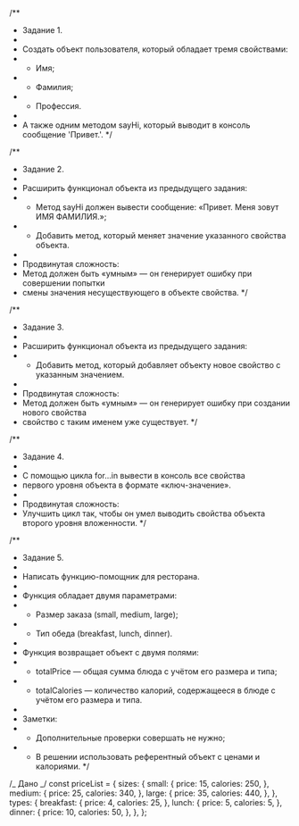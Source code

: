 /\*\*

-  Задание 1.
-
-  Создать объект пользователя, который обладает тремя свойствами:
-  -  Имя;
-  -  Фамилия;
-  -  Профессия.
-
-  А также одним методом sayHi, который выводит в консоль сообщение 'Привет.'.
   \*/

/\*\*

-  Задание 2.
-
-  Расширить функционал объекта из предыдущего задания:
-  -  Метод sayHi должен вывести сообщение: «Привет. Меня зовут ИМЯ ФАМИЛИЯ.»;
-  -  Добавить метод, который меняет значение указанного свойства объекта.
-
-  Продвинутая сложность:
-  Метод должен быть «умным» — он генерирует ошибку при совершении попытки
-  смены значения несуществующего в объекте свойства. \*/

/\*\*

-  Задание 3.
-
-  Расширить функционал объекта из предыдущего задания:
-  -  Добавить метод, который добавляет объекту новое свойство с указанным
      значением.
-
-  Продвинутая сложность:
-  Метод должен быть «умным» — он генерирует ошибку при создании нового свойства
-  свойство с таким именем уже существует. \*/

/\*\*

-  Задание 4.
-
-  С помощью цикла for...in вывести в консоль все свойства
-  первого уровня объекта в формате «ключ-значение».
-
-  Продвинутая сложность:
-  Улучшить цикл так, чтобы он умел выводить свойства объекта второго уровня
   вложенности. \*/

/\*\*

-  Задание 5.
-
-  Написать функцию-помощник для ресторана.
-
-  Функция обладает двумя параметрами:
-  -  Размер заказа (small, medium, large);
-  -  Тип обеда (breakfast, lunch, dinner).
-
-  Функция возвращает объект с двумя полями:
-  -  totalPrice — общая сумма блюда с учётом его размера и типа;
-  -  totalCalories — количество калорий, содержащееся в блюде с учётом его
      размера и типа.
-
-  Заметки:
-  -  Дополнительные проверки совершать не нужно;
-  -  В решении использовать референтный объект с ценами и калориями. \*/

/_ Дано _/ const priceList = { sizes: { small: { price: 15, calories: 250, },
medium: { price: 25, calories: 340, }, large: { price: 35, calories: 440, }, },
types: { breakfast: { price: 4, calories: 25, }, lunch: { price: 5, calories: 5,
}, dinner: { price: 10, calories: 50, }, }, };
